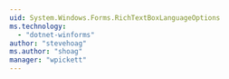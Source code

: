 ```yaml
---
uid: System.Windows.Forms.RichTextBoxLanguageOptions
ms.technology: 
  - "dotnet-winforms"
author: "stevehoag"
ms.author: "shoag"
manager: "wpickett"
---
```

